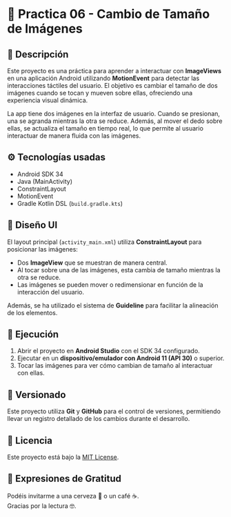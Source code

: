 # 🚀 Practica 06 - Cambio de Tamaño de Imágenes

## 📝 Descripción

Este proyecto es una práctica para aprender a interactuar con **ImageViews** en una aplicación Android utilizando **MotionEvent** para detectar las interacciones táctiles del usuario. El objetivo es cambiar el tamaño de dos imágenes cuando se tocan y mueven sobre ellas, ofreciendo una experiencia visual dinámica.

La app tiene dos imágenes en la interfaz de usuario. Cuando se presionan, una se agranda mientras la otra se reduce. Además, al mover el dedo sobre ellas, se actualiza el tamaño en tiempo real, lo que permite al usuario interactuar de manera fluida con las imágenes.

## ⚙️ Tecnologías usadas

- Android SDK 34  
- Java (MainActivity)  
- ConstraintLayout
- MotionEvent
- Gradle Kotlin DSL (`build.gradle.kts`)

## 📐 Diseño UI

El layout principal (`activity_main.xml`) utiliza **ConstraintLayout** para posicionar las imágenes:

- Dos **ImageView** que se muestran de manera central.
- Al tocar sobre una de las imágenes, esta cambia de tamaño mientras la otra se reduce.
- Las imágenes se pueden mover o redimensionar en función de la interacción del usuario.
  
Además, se ha utilizado el sistema de **Guideline** para facilitar la alineación de los elementos.

## 🚀 Ejecución

1. Abrir el proyecto en **Android Studio** con el SDK 34 configurado.
2. Ejecutar en un **dispositivo/emulador con Android 11 (API 30)** o superior.
3. Tocar las imágenes para ver cómo cambian de tamaño al interactuar con ellas.

## 📌 Versionado

Este proyecto utiliza **Git** y **GitHub** para el control de versiones, permitiendo llevar un registro detallado de los cambios durante el desarrollo.

## 📄 Licencia

Este proyecto está bajo la [MIT License](./LICENSE).

## 🎁 Expresiones de Gratitud  

Podéis invitarme a una cerveza 🍺 o un café ☕.  
Gracias por la lectura 🤓.  
